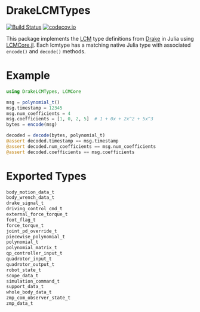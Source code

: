# DrakeLCMTypes

[![Build Status](https://travis-ci.org/JuliaRobotics/DrakeLCMTypes.jl.svg?branch=master)](https://travis-ci.org/JuliaRobotics/DrakeLCMTypes.jl)
[![codecov.io](http://codecov.io/github/JuliaRobotics/DrakeLCMTypes.jl/coverage.svg?branch=master)](http://codecov.io/github/JuliaRobotics/DrakeLCMTypes.jl?branch=master)

This package implements the [LCM](http://lcm-proj.github.io/) type definitions from [Drake](http://drake.mit.edu/) in Julia using [LCMCore.jl](https://github.com/JuliaRobotics/LCMCore.jl). Each lcmtype has a matching native Julia type with associated `encode()` and `decode()` methods.

# Example

```julia
using DrakeLCMTypes, LCMCore

msg = polynomial_t()
msg.timestamp = 12345
msg.num_coefficients = 4
msg.coefficients = [1, 0, 2, 5]  # 1 + 0x + 2x^2 + 5x^3
bytes = encode(msg)

decoded = decode(bytes, polynomial_t)
@assert decoded.timestamp == msg.timestamp
@assert decoded.num_coefficients == msg.num_coefficients
@assert decoded.coefficients == msg.coefficients
```

# Exported Types

```julia
body_motion_data_t
body_wrench_data_t
drake_signal_t
driving_control_cmd_t
external_force_torque_t
foot_flag_t
force_torque_t
joint_pd_override_t
piecewise_polynomial_t
polynomial_t
polynomial_matrix_t
qp_controller_input_t
quadrotor_input_t
quadrotor_output_t
robot_state_t
scope_data_t
simulation_command_t
support_data_t
whole_body_data_t
zmp_com_observer_state_t
zmp_data_t
```
